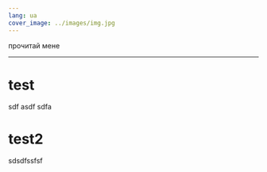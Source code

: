 ```yaml
---
lang: ua
cover_image: ../images/img.jpg
---
```

прочитай мене
_________________
# test
sdf
asdf
sdfa

# test2
sdsdfssfsf